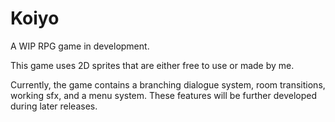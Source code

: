 # Koiyo
 A WIP RPG game in development.


This game uses 2D sprites that are either free to use or made by me. 

Currently, the game contains a branching dialogue system, room transitions, working sfx, and a menu system. These features will be further developed during later releases. 
